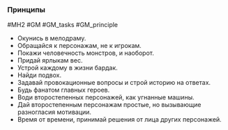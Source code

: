 ### Принципы

#MH2 #GM #GM_tasks #GM_principle 

- Окунись в мелодраму. 
- Обращайся к персонажам, не к игрокам. 
- Покажи человечность монстров, и наоборот. 
- Придай ярлыкам вес. 
- Устрой каждому в жизни бардак. 
- Найди подвох. 
- Задавай провокационные вопросы и строй историю на ответах. 
- Будь фанатом главных героев. 
- Води второстепенных персонажей, как угнанные машины. 
- Дай второстепенным персонажам простые, но вызывающие разногласия мотивации. 
- Время от времени, принимай решения от лица других персонажей.